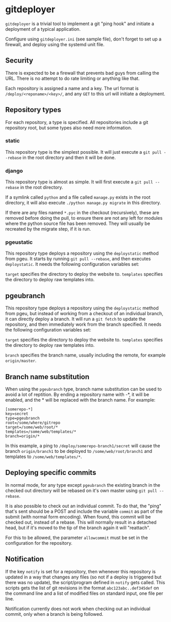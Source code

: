 gitdeployer
===========

`gitdeployer` is a trivial tool to implement a git "ping hook" and
initiate a deployment of a typical application.

Configure using `gitdeployer.ini` (see sample file), don't forget to
set up a firewall, and deploy using the systemd unit file.

Security
--------

There is expected to be a firewall that prevents bad guys from calling
the URL. There is no attempt to do rate limiting or anything like
that.

Each repository is assigned a name and a key. The url format is
`/deploy/<reponame>/<key>/`, and any `GET` to this url will initiate a
deployment.


Repository types
----------------

For each repository, a type is specified. All repositories include a
git repository root, but some types also need more information.

### static

This repository type is the simplest possible. It will just execute a `git
pull --rebase` in the root directory and then it will be done.

### django

This repository type is almost as simple. It will first execute a `git
pull --rebase` in the root directory.

If a symlink called `python` and a file called `manage.py` exists in
the root directory, it will also execute `./python manage.py migrate`
in this directory.

If there are any files named `*.pyc` in the checkout (recursively),
these are removed before doing the pull, to ensure there are not any
left for modules where the python source file has been removed. They
will usually be recreated by the migrate step, if it is run.

### pgeustatic

This repository type deploys a repository using the `deploystatic`
method from pgeu. It starts by running `git pull --rebase`, and then
executes `deploystatic`. It needs the following configuration
variables set:

`target` specifies the directory to deploy the website to.
`templates` specifies the directory to deploy raw templates into.

## pgeubranch

This repository type deploys a repository using the `deploystatic`
method from pgeu, but instead of working from a checkout of an
individual branch, it can directly deploy a branch. It will run a `git
fetch` to update the repository, and then immediately work from the
branch specified. It needs the following configuration
variables set:

`target` specifies the directory to deploy the website to.
`templates` specifies the directory to deploy raw templates into.

`branch` specifies the branch name, usually including the remote, for
example `origin/master`.


Branch name substitution
------------------------

When using the `pgeubranch` type, branch name substitution can be
used to avoid a lot of reptition. By ending a repository name with -*,
it will be enabled, and the * will be replaced with the branch name.
For example:

```
[somerepo-*]
key=secret
type=pgeubranch
root=/some/where/gitrepo
target=/some/web/root/*
templates=/some/web/templates/*
branch=origin/*
```

In this example, a ping to `/deploy/somerepo-branch1/secret` will
cause the branch `origin/branch1` to be deployed to
`/some/web/root/branch1` and templates to `/some/web/templates/*`.

Deploying specific commits
--------------------------
In normal mode, for any type except `pgeubranch` the existing branch
in the checked out directory will be rebased on it's own master using
`git pull --rebase`.

It is also possible to check out an individual commit. To do that,
the "ping" that's sent should be a POST and include the variable
`commit` as part of the submit (with normal form encoding). When
found, this commit will be checked out, instead of a rebase. This will
normally result in a detached head, but if it's moved to the tip of
the branch again it will "reattach".

For this to be allowed, the parameter `allowcommit` must be set in the
configuration for the repository.

Notification
------------
If the key `notify` is set for a repository, then whenever this
repository is updated in a way that changes any files (so not if a
deploy is triggered but there was no update), the script/program
defined in `notify` gets called. This scripts gets the list of git
revisions in the format `abc123abc..def345def` on the command line and
a list of modified files on standard input, one file per line.

Notification currently does not work when checking out an individual
commit, only when a branch is being followed.
